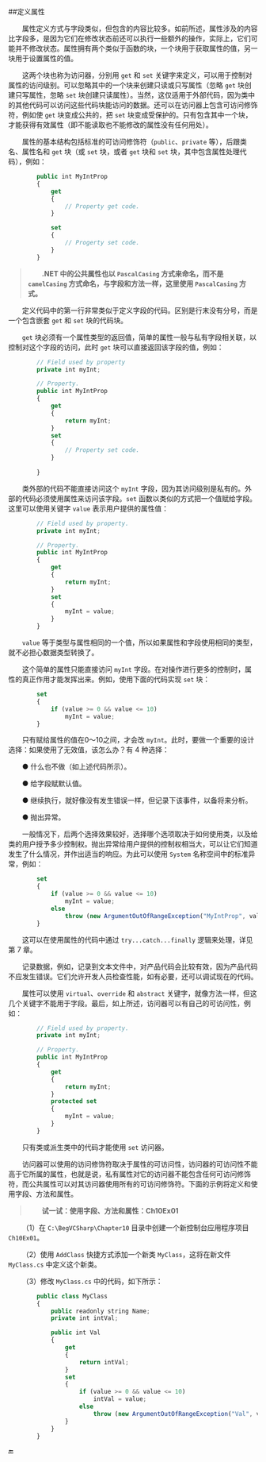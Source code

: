 ##定义属性

&emsp;&emsp;属性定义方式与字段类似，但包含的内容比较多。如前所述，属性涉及的内容比字段多，是因为它们在修改状态前还可以执行一些额外的操作，实际上，它们可能并不修改状态。属性拥有两个类似于函数的块，一个块用于获取属性的值，另一块用于设置属性的值。

&emsp;&emsp;这两个块也称为访问器，分别用 `get` 和 `set` 关键字来定义，可以用于控制对属性的访问级别。可以忽略其中的一个块来创建只读或只写属性（忽略 `get` 块创建只写属性，忽略 `set` 块创建只读属性）。当然，这仅适用于外部代码，因为类中的其他代码可以访问这些代码块能访问的数据。还可以在访问器上包含可访问修饰符，例如使 `get` 块变成公共的，把 `set` 块变成受保护的。只有包含其中一个块，才能获得有效属性（即不能读取也不能修改的属性没有任何用处）。


&emsp;&emsp;属性的基本结构包括标准的可访问修饰符（`public`、`private` 等），后跟类名、属性名和 `get` 块（或 `set` 块，或者 `get` 块和 `set` 块，其中包含属性处理代码），例如：

```javascript
        public int MyIntProp
        {
            get
            {
                // Property get code.
            }

            set
            {
                // Progerty set code.
            }
        }
```

>&emsp;&emsp;**.NET 中的公共属性也以 `PascalCasing` 方式来命名，而不是 `camelCasing` 方式命名，与字段和方法一样，这里使用 `PascalCasing` 方式。**

&emsp;&emsp;定义代码中的第一行非常类似于定义字段的代码。区别是行末没有分号，而是一个包含嵌套 `get` 和 `set` 块的代码块。

&emsp;&emsp;`get` 块必须有一个属性类型的返回值，简单的属性一般与私有字段相关联，以控制对这个字段的访问，此时 `get` 块可以直接返回该字段的值，例如：

```javascript
        // Field used by property
        private int myInt;

        // Property.
        public int MyIntProp
        {
            get
            {
                return myInt;
            }
            set
            {
                // Property set code.
            }
        
        }
```

&emsp;&emsp;类外部的代码不能直接访问这个 `myInt` 字段，因为其访问级别是私有的。外部的代码必须使用属性来访问该字段。`set` 函数以类似的方式把一个值赋给字段。这里可以使用关键字 `value` 表示用户提供的属性值：

```javascript
        // Field used by property.
        private int myInt;

        // Property.
        public int MyIntProp
        {
            get
            {
                return myInt;
            }
            set
            {
                myInt = value;
            }
        }
```

&emsp;&emsp;`value` 等于类型与属性相同的一个值，所以如果属性和字段使用相同的类型，就不必担心数据类型转换了。

&emsp;&emsp;这个简单的属性只能直接访问 `myInt` 字段。在对操作进行更多的控制时，属性的真正作用才能发挥出来。例如，使用下面的代码实现 `set` 块：

```javascript
        set
        {
            if (value >= 0 && value <= 10)
                myInt = value;
        }
```

&emsp;&emsp;只有赋给属性的值在0～10之间，才会改 `myInt`。此时，要做一个重要的设计选择：如果使用了无效值，该怎么办？有 4 种选择：

&emsp;&emsp;● 什么也不做（如上述代码所示）。

&emsp;&emsp;● 给字段赋默认值。

&emsp;&emsp;● 继续执行，就好像没有发生错误一样，但记录下该事件，以备将来分析。

&emsp;&emsp;● 抛出异常。

&emsp;&emsp;一般情况下，后两个选择效果较好，选择哪个选项取决于如何使用类，以及给类的用户授予多少控制权。抛出异常给用户提供的控制权相当大，可以让它们知道发生了什么情况，并作出适当的响应。为此可以使用 `System` 名称空间中的标准异常，例如：

```javascript
        set
        {
            if (value >= 0 && value <= 10)
                myInt = value;
            else
                throw (new ArgumentOutOfRangeException("MyIntProp", value, "MyIntProp must be assigned a value between 0 and 10."));
        }
```

&emsp;&emsp;这可以在使用属性的代码中通过 `try...catch...finally` 逻辑来处理，详见第 7 章。

&emsp;&emsp;记录数据，例如，记录到文本文件中，对产品代码会比较有效，因为产品代码不应发生错误。它们允许开发人员检查性能，如有必要，还可以调试现在的代码。

&emsp;&emsp;属性可以使用 `virtual`、`override` 和 `abstract` 关键字，就像方法一样，但这几个关键字不能用于字段。最后，如上所述，访问器可以有自己的可访问性，例如：

```javascript
        // Field used by property.
        private int myInt;

        // Property.
        public int MyIntProp
        {
            get
            {
                return myInt;
            }
            protected set
            {
                myInt = value;
            }
        }
```

&emsp;&emsp;只有类或派生类中的代码才能使用 `set` 访问器。


&emsp;&emsp;访问器可以使用的访问修饰符取决于属性的可访问性，访问器的可访问性不能高于它所属的属性，也就是说，私有属性对它的访问器不能包含任何可访问修饰符，而公共属性可以对其访问器使用所有的可访问修饰符。下面的示例将定义和使用字段、方法和属性。

>&emsp;&emsp;**试一试：使用字段、方法和属性：Ch10Ex01**

&emsp;&emsp;（1）在 `C:\BegVCSharp\Chapter10` 目录中创建一个新控制台应用程序项目 `Ch10Ex01`。

&emsp;&emsp;（2）使用 `AddClass` 快捷方式添加一个新类 `MyClass`，这将在新文件 `MyClass.cs` 中定义这个新类。

&emsp;&emsp;（3）修改 `MyClass.cs` 中的代码，如下所示：

```javascript
        public class MyClass
        {
            public readonly string Name;
            private int intVal;

            public int Val
            {
                get
                {
                    return intVal;
                }
                set
                {
                    if (value >= 0 && value <= 10)
                        intVal = value;
                    else
                        throw (new ArgumentOutOfRangeException("Val", value, "Val must be assigned a value between 0 and 10."));
                }
            }
        }
```











🔚